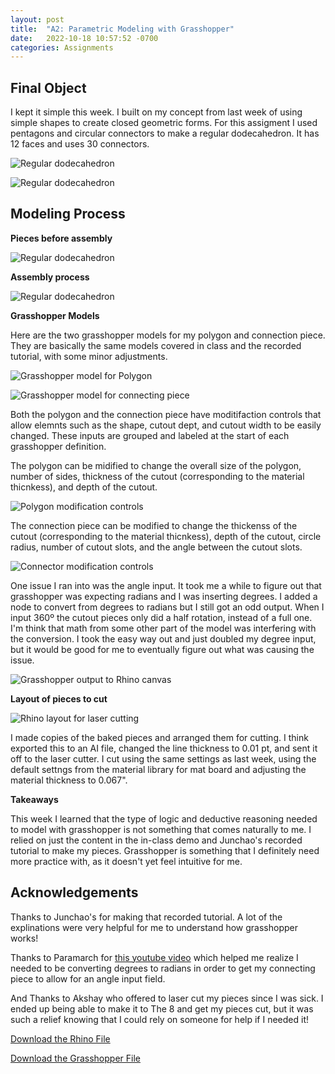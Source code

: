 ```yaml
---
layout: post
title:  "A2: Parametric Modeling with Grasshopper"
date:   2022-10-18 10:57:52 -0700
categories: Assignments
---
```


## Final Object

I kept it simple this week. I built on my concept from last week of using simple shapes to create closed geometric forms. For this assigment I used pentagons and circular connectors to make a regular dodecahedron. It has 12 faces and uses 30 connectors. 

![Regular dodecahedron](/Digital-Fabrication/assets/images/A2-1.jpeg)

![Regular dodecahedron](/Digital-Fabrication/assets/images/A2-2.jpeg)

## Modeling Process

**Pieces before assembly**

![Regular dodecahedron](/Digital-Fabrication/assets/images/A2-3.jpeg)

**Assembly process**

![Regular dodecahedron](/Digital-Fabrication/assets/images/A2-4.jpeg)

**Grasshopper Models**

Here are the two grasshopper models for my polygon and connection piece. They are basically the same models covered in class and the recorded tutorial, with some minor adjustments. 

![Grasshopper model for Polygon](/Digital-Fabrication/assets/images/A2-5.jpeg)

![Grasshopper model for connecting piece](/Digital-Fabrication/assets/images/A2-6.jpeg)

Both the polygon and the connection piece have moditifaction controls that allow elemnts such as the shape, cutout dept, and cutout width to be easily changed. These inputs are grouped and labeled at the start of each grasshopper definition. 

The polygon can be midified to change the overall size of the polygon, number of sides, thickness of the cutout (corresponding to the material thicnkess), and depth of the cutout. 

![Polygon modification controls](/Digital-Fabrication/assets/images/A2-9.jpeg)


The connection piece can be modified to change the thickenss of the cutout (corresponding to the material thicnkess), depth of the cutout, circle radius, number of cutout slots, and the angle between the cutout slots. 

![Connector modification controls](/Digital-Fabrication/assets/images/A2-10.jpeg)

One issue I ran into was the angle input. It took me a while to figure out that grasshopper was expecting radians and I was inserting degrees. I added a node to convert from degrees to radians but I still got an odd output. When I input 360º the cutout pieces only did a half rotation, instead of a full one. I'm think that math from some other part of the model was interfering with the conversion. I took the easy way out and just doubled my degree input, but it would be good for me to eventually figure out what was causing the issue. 

![Grasshopper output to Rhino canvas](/Digital-Fabrication/assets/images/A2-8.jpeg)

**Layout of pieces to cut**

![Rhino layout for laser cutting](/Digital-Fabrication/assets/images/A2-7.jpeg)

I made copies of the baked pieces and arranged them for cutting. I think exported this to an AI file, changed the line thickness to 0.01 pt, and sent it off to the laser cutter. I cut using the same settings as last week, using the default settngs from the material library for mat board and adjusting the material thickness to 0.067". 

**Takeaways**

This week I learned that the type of logic and deductive reasoning needed to model with grasshopper is not something that comes naturally to me. I relied on just the content in the in-class demo and Junchao's recorded tutorial to make my pieces. Grasshopper is something that I definitely need more practice with, as it doesn't yet feel intuitive for me.  


## Acknowledgements

Thanks to Junchao's for making that recorded tutorial. A lot of the explinations were very helpful for me to understand how grasshopper works! 

Thanks to Paramarch for [this youtube video](https://www.youtube.com/watch?v=QMI-sy0Dksg) which helped me realize I needed to be converting degrees to radians in order to get my connecting piece to allow for an angle input field. 

And Thanks to Akshay who offered to laser cut my pieces since I was sick. I ended up being able to make it to The 8 and get my pieces cut, but it was such a relief knowing that I could rely on someone for help if I needed it! 

[Download the Rhino File](/Digital-Fabrication/assets/files/A2.3dm)

[Download the Grasshopper File](/Digital-Fabrication/assets/files/A2.gh)

